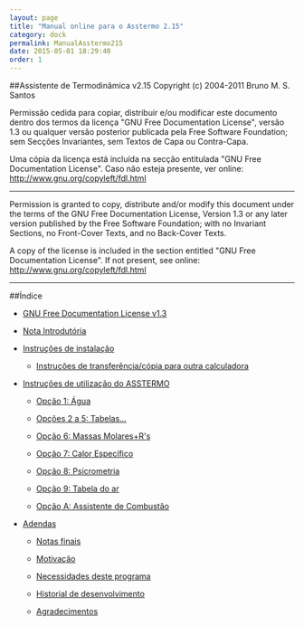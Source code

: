 ```yaml
---
layout: page
title: "Manual online para o Asstermo 2.15"
category: dock
permalink: ManualAsstermo215
date: 2015-05-01 18:29:40
order: 1
---
```


##Assistente de Termodinâmica v2.15
Copyright (c) 2004-2011 Bruno M. S. Santos

Permissão cedida para copiar, distribuir e/ou modificar este documento dentro dos termos da licença "GNU Free Documentation License", versão 1.3 ou qualquer versão posterior publicada pela Free Software Foundation; sem Secções Invariantes, sem Textos de Capa ou Contra-Capa.

Uma cópia da licença está incluída na secção entitulada "GNU Free Documentation License". Caso não esteja presente, ver online: http://www.gnu.org/copyleft/fdl.html

---

Permission is granted to copy, distribute and/or modify this document under the terms of the GNU Free Documentation License, Version 1.3 or any later version published by the Free Software Foundation; with no Invariant Sections, no Front-Cover Texts, and no Back-Cover Texts.

A copy of the license is included in the section entitled "GNU Free Documentation License". If not present, see online: http://www.gnu.org/copyleft/fdl.html

---


##Índice


* [GNU Free Documentation License v1.3](/GFDL13)

* [Nota Introdutória](/ManualAsstermo215Intro)

* [Instruções de instalação](/ManualAsstermo215Instalar)

  * [Instruções de transferência/cópia para outra calculadora](/ManualAsstermo215Instalar#instrucoes-de-transferencia/copia-para-outra-calculadora)

* [Instruções de utilização do ASSTERMO](/ManualAsstermo215Utilizacao)

  * [Opção 1: Água](/ManualAsstermo215Agua)

  * [Opções 2 a 5: Tabelas...](/ManualAsstermo215OutrosFluidos)

  * [Opção 6: Massas Molares+R's](/ManualAsstermo215MassasMolares)

  * [Opção 7: Calor Específico](/ManualAsstermo215CalorEspecifico)

  * [Opção 8: Psicrometria](/ManualAsstermo215Psicrometria)

  * [Opção 9: Tabela do ar](/ManualAsstermo215Ar)

  * [Opção A: Assistente de Combustão](/ManualAsstermo215Combustao)

* [Adendas](/ManualAsstermo215Adenda)

  * [Notas finais](/ManualAsstermo215Adenda#notas-finais)

  * [Motivação](/ManualAsstermo215Adenda#motivacao)

  * [Necessidades deste programa](/ManualAsstermo215Adenda#necessidades-deste-programa)

  * [Historial de desenvolvimento](/ManualAsstermo215Adenda#historial-de-desenvolvimento)

  * [Agradecimentos](/ManualAsstermo215Adenda#agradecimentos)
